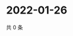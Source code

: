 # 2022-01-26

共 0 条

<!-- BEGIN WEIBO -->
<!-- 最后更新时间 Wed Jan 26 2022 17:00:40 GMT+0800 (China Standard Time) -->

<!-- END WEIBO -->
